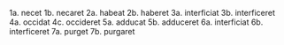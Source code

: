 1a. necet
1b. necaret
2a. habeat
2b. haberet
3a. interficiat
3b. interficeret
4a. occidat
4c. occideret
5a. adducat
5b. adduceret
6a. interficiat
6b. interficeret
7a. purget
7b. purgaret

